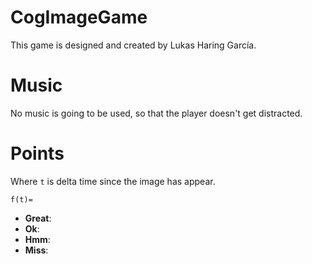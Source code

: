 # CogImageGame
This game is designed and created by Lukas Haring García.

# Music
No music is going to be used, so that the player doesn't get distracted.

# Points

Where `t` is delta time since the image has appear.

` f(t)= `

* **Great**: 
* **Ok**:
* **Hmm**: 
* **Miss**:
